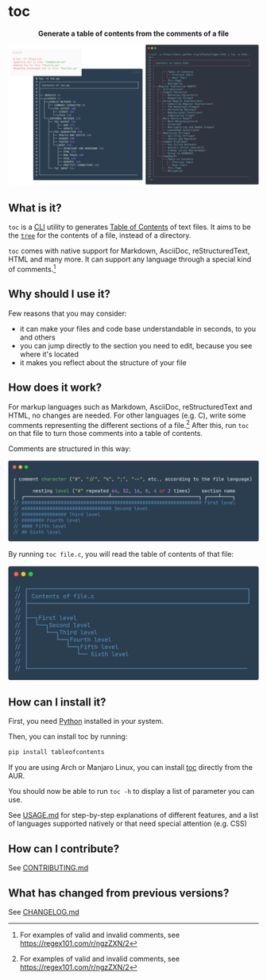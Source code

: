 <!--
// ┌───────────────────────────────────────────────────────────────┐
// │ Contents of README.md                                         │
// ├───────────────────────────────────────────────────────────────┘
// │
// ├──┐toc
// │  ├── What is it?
// │  ├── Why should I use it?
// │  ├── How does it work?
// │  ├── How can I install it?
// │  ├── How can I contribute?
// │  └── What has changed from previous versions?
// │
// └───────────────────────────────────────────────────────────────
-->

# toc

<p align="center">
 <b>Generate a table of contents from the comments of a file</b>
</p>

<!-- PyPi fix-->
<!--![Example table of contents generated by toc](images/showcase.webp)-->

![Example table of contents generated by toc](https://github.com/AlphaJack/toc/raw/master/images/showcase.webp)

## What is it?

`toc` is a [CLI](https://en.wikipedia.org/wiki/Command-line_interface) utility to generates [Table of Contents](https://en.wikipedia.org/wiki/Table_of_contents) of text files.
It aims to be the [`tree`](https://en.wikipedia.org/wiki/Tree_%28command%29) for the contents of a file, instead of a directory.

`toc` comes with native support for Markdown, AsciiDoc, reStructuredText, HTML and many more.
It can support any language through a special kind of comments.[^1]

## Why should I use it?

Few reasons that you may consider:

- it can make your files and code base understandable in seconds, to you and others
- you can jump directly to the section you need to edit, because you see where it's located
- it makes you reflect about the structure of your file

## How does it work?

For markup languages such as Markdown, AsciiDoc, reStructuredText and HTML, no changes are needed.
For other languages (e.g. C), write some comments representing the different sections of a file.[^1]
After this, run `toc` on that file to turn those comments into a table of contents.

Comments are structured in this way:

![Syntax of comments used to generate table of contents](https://github.com/AlphaJack/toc/raw/master/images/syntax.webp)

By running `toc file.c`, you will read the table of contents of that file:

![Toc generated from syntax comments](https://github.com/AlphaJack/toc/raw/master/images/simple.webp)

## How can I install it?

First, you need [Python](https://www.python.org/downloads/) installed in your system.

Then, you can install toc by running:

```bash
pip install tableofcontents
```

If you are using Arch or Manjaro Linux, you can install [toc](https://aur.archlinux.org/packages/toc) directly from the AUR.

You should now be able to run `toc -h` to display a list of parameter you can use.

<!--[USAGE.md](./USAGE.md)-->

See [USAGE.md](https://github.com/AlphaJack/toc/blob/master/USAGE.md) for step-by-step explanations of different features,
and a list of languages supported natively or that need special attention (e.g. CSS)

## How can I contribute?

See [CONTRIBUTING.md](https://github.com/AlphaJack/toc/blob/master/CONTRIBUTING.md)

## What has changed from previous versions?

See [CHANGELOG.md](https://github.com/AlphaJack/toc/blob/master/CHANGELOG.md)

[^1]: For examples of valid and invalid comments, see <https://regex101.com/r/ngzZXN/2>
